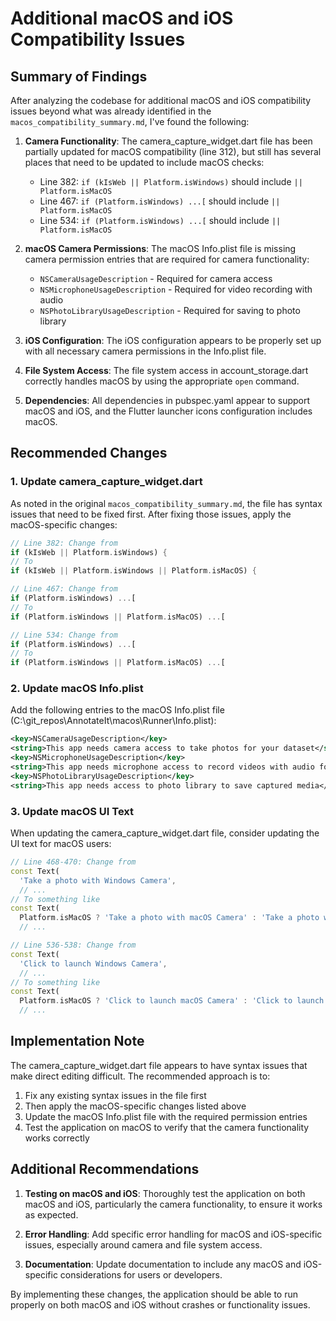 # Additional macOS and iOS Compatibility Issues

## Summary of Findings

After analyzing the codebase for additional macOS and iOS compatibility issues beyond what was already identified in the `macos_compatibility_summary.md`, I've found the following:

1. **Camera Functionality**: The camera_capture_widget.dart file has been partially updated for macOS compatibility (line 312), but still has several places that need to be updated to include macOS checks:
   - Line 382: `if (kIsWeb || Platform.isWindows)` should include `|| Platform.isMacOS`
   - Line 467: `if (Platform.isWindows) ...[` should include `|| Platform.isMacOS`
   - Line 534: `if (Platform.isWindows) ...[` should include `|| Platform.isMacOS`

2. **macOS Camera Permissions**: The macOS Info.plist file is missing camera permission entries that are required for camera functionality:
   - `NSCameraUsageDescription` - Required for camera access
   - `NSMicrophoneUsageDescription` - Required for video recording with audio
   - `NSPhotoLibraryUsageDescription` - Required for saving to photo library

3. **iOS Configuration**: The iOS configuration appears to be properly set up with all necessary camera permissions in the Info.plist file.

4. **File System Access**: The file system access in account_storage.dart correctly handles macOS by using the appropriate `open` command.

5. **Dependencies**: All dependencies in pubspec.yaml appear to support macOS and iOS, and the Flutter launcher icons configuration includes macOS.

## Recommended Changes

### 1. Update camera_capture_widget.dart

As noted in the original `macos_compatibility_summary.md`, the file has syntax issues that need to be fixed first. After fixing those issues, apply the macOS-specific changes:

```dart
// Line 382: Change from
if (kIsWeb || Platform.isWindows) {
// To
if (kIsWeb || Platform.isWindows || Platform.isMacOS) {

// Line 467: Change from
if (Platform.isWindows) ...[
// To
if (Platform.isWindows || Platform.isMacOS) ...[

// Line 534: Change from
if (Platform.isWindows) ...[
// To
if (Platform.isWindows || Platform.isMacOS) ...[
```

### 2. Update macOS Info.plist

Add the following entries to the macOS Info.plist file (C:\git_repos\AnnotateIt\macos\Runner\Info.plist):

```xml
<key>NSCameraUsageDescription</key>
<string>This app needs camera access to take photos for your dataset</string>
<key>NSMicrophoneUsageDescription</key>
<string>This app needs microphone access to record videos with audio for your dataset</string>
<key>NSPhotoLibraryUsageDescription</key>
<string>This app needs access to photo library to save captured media</string>
```

### 3. Update macOS UI Text

When updating the camera_capture_widget.dart file, consider updating the UI text for macOS users:

```dart
// Line 468-470: Change from
const Text(
  'Take a photo with Windows Camera',
  // ...
// To something like
const Text(
  Platform.isMacOS ? 'Take a photo with macOS Camera' : 'Take a photo with Windows Camera',
  // ...

// Line 536-538: Change from
const Text(
  'Click to launch Windows Camera',
  // ...
// To something like
const Text(
  Platform.isMacOS ? 'Click to launch macOS Camera' : 'Click to launch Windows Camera',
  // ...
```

## Implementation Note

The camera_capture_widget.dart file appears to have syntax issues that make direct editing difficult. The recommended approach is to:

1. Fix any existing syntax issues in the file first
2. Then apply the macOS-specific changes listed above
3. Update the macOS Info.plist file with the required permission entries
4. Test the application on macOS to verify that the camera functionality works correctly

## Additional Recommendations

1. **Testing on macOS and iOS**: Thoroughly test the application on both macOS and iOS, particularly the camera functionality, to ensure it works as expected.

2. **Error Handling**: Add specific error handling for macOS and iOS-specific issues, especially around camera and file system access.

3. **Documentation**: Update documentation to include any macOS and iOS-specific considerations for users or developers.

By implementing these changes, the application should be able to run properly on both macOS and iOS without crashes or functionality issues.